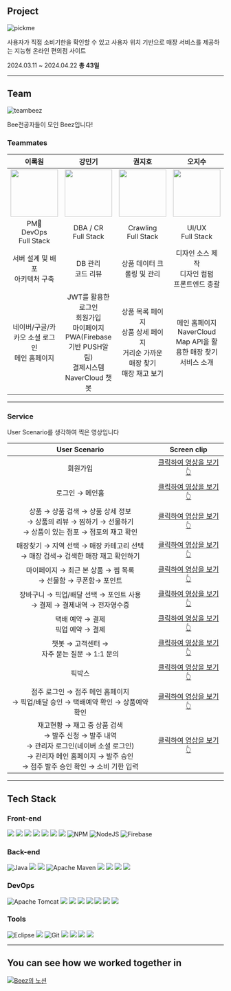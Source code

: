 ## Project
![pickme](https://github.com/beezSSG/.github/assets/60279992/a3ddd7a4-ba80-430e-b084-4b452b4a2b74)

사용자가 직접 소비기한을 확인할 수 있고 사용자 위치 기반으로 매장 서비스를 제공하는 지능형 온라인 편의점 사이트

2024.03.11 ~ 2024.04.22 __총 43일__

--- 

## Team
![teambeez](https://github.com/beezSSG/.github/assets/60279992/f0d52b65-1f4e-4e1b-a568-fa187b19a65d)

Bee전공자들이 모인 Beez입니다!


### Teammates
| 이록원 | 강민기 | 권지호 | 오지수 | 정원비 | 하기성 |
| :--------: | :--------: | :--------: | :--------: | :--------: | :--------: |
| <img src="https://github.com/beezSSG/.github/assets/60279992/88d1979f-ce3f-44cf-a283-f646ea0adbae" width="110px"/> | <img src="https://github.com/beezSSG/.github/assets/60279992/b9907673-12be-4492-b4df-73aef4b01b24" width="110px"/> | <img src="https://github.com/beezSSG/.github/assets/60279992/0c8175ea-6958-4063-abeb-9a1aef8bdd78" width="110px"/> | <img src="https://github.com/beezSSG/.github/assets/60279992/cb9b98c7-1e4b-4727-8684-a33f05c4e17e" width="110px"/> | <img src="https://github.com/beezSSG/.github/assets/60279992/65f858fb-208a-4fa6-afe6-028f8d00b4a2" width="110px"/> | <img src="https://github.com/beezSSG/.github/assets/60279992/42c7cc32-33be-42bf-b7b5-30f4346f970d" width="110px"/> |
| PM👑<br/> DevOps<br/> Full Stack | DBA / CR<br/> Full Stack | Crawling<br/> Full Stack | UI/UX<br/> Full Stack | PR<br/> Full Stack | Crawling<br/> Full Stack |
| 서버 설계 및 배포<br/>아키텍처 구축 | DB 관리<br/>코드 리뷰 | 상품 데이터 크롤링 및 관리 | 디자인 소스 제작<br/>디자인 컴펌<br/>프론트엔드 총괄 | 기획 자료 조사<br/>발표 | 매장 데이터 크롤링 |
| 네이버/구글/카카오 소셜 로그인<br/>메인 홈페이지 | JWT를 활용한 로그인<br/>회원가입<br/>마이페이지<br/>PWA(Firebase기반 PUSH알림)<br/>결제시스템<br/>NaverCloud 챗봇 | 상품 목록 페이지<br/>상품 상세 페이지<br/>거리순 가까운 매장 찾기<br/>매장 재고 보기 | 메인 홈페이지<br/>NaverCloud Map API을 활용한 매장 찾기<br/>서비스 소개 | 점주 페이지<br/>점주 발주 관리 | 관리자 페이지<br/>고객센터<br/>픽업/배달 |

---
<!-- Table -->
### Service
User Scenario를 생각하여 찍은 영상입니다

| User Scenario | Screen clip |
|:--:|:--:|
| 회원가입 | [클릭하여 영상을 보기 👆](https://github.com/beezSSG/.github/assets/60279992/75d48a5e-fc1c-40ae-a7d1-e2c0001ce2b7) |
| 로그인 → 메인홈 | [클릭하여 영상을 보기 👆](https://github.com/beezSSG/.github/assets/60279992/d7504936-3886-4a06-9851-9259377b44ff) | 
| 상품 → 상품 검색 → 상품 상세 정보<br/>→ 상품의 리뷰 → 찜하기 → 선물하기<br/>→ 상품이 있는 점포 → 점포의 재고 확인  | [클릭하여 영상을 보기 👆](https://github.com/beezSSG/.github/assets/60279992/35b54fad-1c64-4977-bbc4-3cdfca92b739) |
| 매장찾기 → 지역 선택 → 매장 카테고리 선택<br/>→ 매장 검색→ 검색한 매장 재고 확인하기  | [클릭하여 영상을 보기 👆](https://github.com/beezSSG/.github/assets/60279992/6fc9e052-d657-47cf-be84-3de6b673fd4c) |
| 마이페이지 → 최근 본 상품 → 찜 목록<br/>→ 선물함 → 쿠폰함→ 포인트 | [클릭하여 영상을 보기 👆](https://github.com/beezSSG/.github/assets/60279992/ff79b4bc-d196-44c4-a053-4de625293bf2) |
| 장바구니 → 픽업/배달 선택 → 포인트 사용<br/>→ 결제 → 결제내역 → 전자영수증 | [클릭하여 영상을 보기 👆](https://github.com/beezSSG/.github/assets/60279992/47ef668d-2c57-4120-b4d2-3f744f1b17ff) | 
| 택배 예약 → 결제<br/>픽업 예약 → 결제 | [클릭하여 영상을 보기 👆](https://github.com/beezSSG/.github/assets/60279992/bde766f3-001b-4392-bae3-8e3ba834a2ec) |
| 챗봇 → 고객센터 → <br/>자주 묻는 질문 → 1:1 문의 | [클릭하여 영상을 보기 👆](https://github.com/beezSSG/.github/assets/60279992/612db081-e711-4453-bf23-6ae555fbcdd0) | 
| 픽박스 | [클릭하여 영상을 보기 👆](https://github.com/beezSSG/.github/assets/60279992/104ac32d-007a-4fd1-8aa6-4dc6f496df00) | 
| 점주 로그인 → 점주 메인 홈페이지<br/>→ 픽업/배달 승인 → 택배예약 확인 → 상품예약 확인 | [클릭하여 영상을 보기 👆](https://github.com/beezSSG/.github/assets/60279992/d95f5a97-0618-4ce5-a209-4a62b6ee0f0a) |
| 재고현황 → 재고 중 상품 검색<br/>→ 발주 신청 → 발주 내역<br/>→ 관리자 로그인(네이버 소셜 로그인)<br/>→ 관리자 메인 홈페이지 → 발주 승인<br/>→ 점주 발주 승인 확인 → 소비 기한 입력  | [클릭하여 영상을 보기 👆](https://github.com/beezSSG/.github/assets/60279992/6f771cbe-87b0-4660-b8b1-8b499f30cfb1) |

---

<!-- Tech stack -->
## Tech Stack

### Front-end  
<img src="https://img.shields.io/badge/HTML5-E34F26?style=flat&logo=HTML5&logoColor=white" /> <img src="https://img.shields.io/badge/CSS3-1572B6?style=flat&logo=CSS3&logoColor=white" /> <img src="https://img.shields.io/badge/JavaScript-F7DF1E?style=flat&logo=JavaScript&logoColor=white" /> <img src="https://img.shields.io/badge/React-61DAFB?style=flat&logo=React&logoColor=white"/> <img src="https://img.shields.io/badge/Tailwindcss-06B6D4?style=flat&logo=tailwindcss&logoColor=white"/> <img src="https://img.shields.io/badge/AXIOS-5A29E4?style=flat&logo=axios&logoColor=white" /> <img src="https://img.shields.io/badge/React_Router-CA4245?style=flat&logo=reactrouter&logoColor=white" />
![NPM](https://img.shields.io/badge/NPM-%23CB3837.svg?style=flat&logo=npm&logoColor=white)
![NodeJS](https://img.shields.io/badge/node.js_20-6DA55F?style=flat&logo=node.js&logoColor=white)
![Firebase](https://img.shields.io/badge/firebase-a08021?style=flat&logo=firebase&logoColor=ffcd34)

### Back-end  
![Java](https://img.shields.io/badge/java_17-007396.svg?style=flat&logo=openjdk&logoColor=white)
<img src="https://img.shields.io/badge/SpringBoot-6DB33F?style=flat&logo=springboot&logoColor=white" />
<img src="https://img.shields.io/badge/Spring Security-6DB33F?style=flat&logo=Spring Security&logoColor=white" />
![Apache Maven](https://img.shields.io/badge/Apache%20Maven-C71A36?style=flat&logo=Apache%20Maven&logoColor=white)
<img src="https://img.shields.io/badge/MySQL-4479A1?style=flat&logo=MySQL&logoColor=white" />
<img src="https://img.shields.io/badge/MyBatis-C4242B?style=flat&logo=mybatis&logoColor=white" />
<img src="https://img.shields.io/badge/JWT-4B4B77?style=flat&logo=jsonwebtokens&logoColor=white" />
<img src="https://img.shields.io/badge/NAVER_Cloud-03C75A?style=flat&logo=naver&logoColor=white"/>

### DevOps  
![Apache Tomcat](https://img.shields.io/badge/apache%20tomcat-%23F8DC75.svg?style=flat&logo=apache-tomcat&logoColor=black)
<img src="https://img.shields.io/badge/Github_Actions-2088FF?style=flat&logo=githubactions&logoColor=white"/> 
<img src="https://img.shields.io/badge/NGINX-009639?style=flat&logo=nginx&logoColor=white"/> <img src="https://img.shields.io/badge/amazonrds-527FFF?style=flat&logo=amazonrds&logoColor=white"/> <img src="https://img.shields.io/badge/amazons3-DD344C?style=flat&logo=amazons3&logoColor=white"/> <img src="https://img.shields.io/badge/Amazonaws-232F3E?style=flat&logo=amazonaws&logoColor=white" /> <img src="https://img.shields.io/badge/Argo-EF7B4D?style=flat&logo=argo&logoColor=white" />
<img src="https://img.shields.io/badge/Kubernetes-326CE5?style=flat&logo=kubernetes&logoColor=white"/> 

### Tools
![Eclipse](https://img.shields.io/badge/Eclipse_IDE-2C2255.svg?style=flat&logo=Eclipse&logoColor=white)
<img src="https://img.shields.io/badge/VisualStudioCode-007ACC?style=flat&logo=visualstudiocode&logoColor=white"/> 
![Git](https://img.shields.io/badge/git-%23F05033.svg?style=flat&logo=git&logoColor=white)
<img src="https://img.shields.io/badge/Github-181717?style=flat&logo=github&logoColor=white"/>
<img src="https://img.shields.io/badge/Figma-F24E1E?style=flat&logo=figma&logoColor=white"/>
<img src="https://img.shields.io/badge/Notion-000000?style=flat&logo=notion&logoColor=white"/>
<img src="https://img.shields.io/badge/Gather-21375A?style=flat&logo=gathertown&logoColor=white"/>

---

## You can see how we worked together in
[![Beez의 노션](https://upload.wikimedia.org/wikipedia/commons/thumb/e/e9/Notion-logo.svg/120px-Notion-logo.svg.png)](https://programming-surfer.notion.site/8d8da7c0069244ad9b069277cc59076d?v=f44198a206f64cfb8b901b6ef4b51775&pvs=4)
